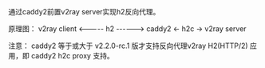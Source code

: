通过caddy2前置v2ray server实现h2反向代理。

原理图： v2ray client <----- h2 ------> caddy2 <- h2c -> v2ray server

注意： caddy2 等于或大于 v2.2.0-rc.1 版才支持反向代理v2ray H2(HTTP/2) 应用，即 caddy2 h2c proxy 支持。
